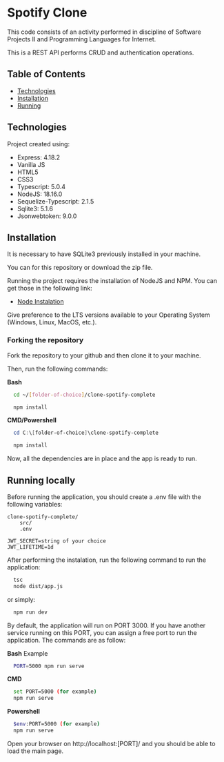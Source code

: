 
# Spotify Clone

This code consists of an activity performed in discipline of Software Projects II and Programming Languages for Internet.

This is a REST API performs CRUD and authentication operations.


## Table of Contents
* [Technologies](#technologies)
* [Installation](#technologies)
* [Running](#running-locally)
## Technologies

Project created using:

* Express: 4.18.2
* Vanilla JS
* HTML5
* CSS3
* Typescript: 5.0.4
* NodeJS: 18.16.0
* Sequelize-Typescript: 2.1.5
* Sqlite3: 5.1.6
* Jsonwebtoken: 9.0.0



## Installation
It is necessary to have SQLite3 previously installed in your machine.

You can for this repository or download the zip file.

Running the project requires the installation of NodeJS and NPM. You can get those in the following link:

* [Node Instalation](https://nodejs.org/en)

Give preference to the LTS versions available to your Operating System (Windows, Linux, MacOS, etc.).

### Forking the repository

Fork the repository to your github and then clone it to your machine.

Then, run the following commands:

**Bash**
```bash
  cd ~/[folder-of-choice]/clone-spotify-complete

  npm install
```
**CMD/Powershell**
```powershell
  cd C:\[folder-of-choice]\clone-spotify-complete

  npm install
```
Now, all the dependencies are in place and the app is ready to run.

## Running locally

Before running the application, you should create a .env file with the following variables:

```
clone-spotify-complete/
    src/
    .env
```

```
JWT_SECRET=string of your choice
JWT_LIFETIME=1d
```

After performing the instalation, run the following command to run the application:

```bash
  tsc
  node dist/app.js
```
or simply:

```bash
  npm run dev
```
By default, the application will run on PORT 3000. If you have another service running on this PORT, you can assign a free port to run the application. The commands are as follow:

**Bash**
Example
```bash
  PORT=5000 npm run serve
```
**CMD**
```bash
  set PORT=5000 (for example)
  npm run serve
```
**Powershell**
```bash
  $env:PORT=5000 (for example)
  npm run serve
```

Open your browser on http://localhost:[PORT]/ and you should be able to load the main page.
